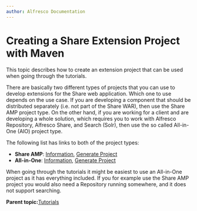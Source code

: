 ```yaml
---
author: Alfresco Documentation
---
```


# Creating a Share Extension Project with Maven

This topic describes how to create an extension project that can be used when going through the tutorials.

There are basically two different types of projects that you can use to develop extensions for the Share web application. Which one to use depends on the use case. If you are developing a component that should be distributed separately \(i.e. not part of the Share WAR\), then use the Share AMP project type. On the other hand, if you are working for a client and are developing a whole solution, which requires you to work with Alfresco Repository, Alfresco Share, and Search \(Solr\), then use the so called All-in-One \(AIO\) project type.

The following list has links to both of the project types:

-   **Share AMP**: [Information](alfresco-sdk-archetypes-share-amp.md), [Generate Project](../tasks/alfresco-sdk-tutorials-share-amp-archetype.md)
-   **All-in-One**: [Information](alfresco-sdk-archetypes-aio.md), [Generate Project](../tasks/alfresco-sdk-tutorials-all-in-one-archetype.md)

When going through the tutorials it might be easiest to use an All-in-One project as it has everything included. If you for example use the Share AMP project you would also need a Repository running somewhere, and it does not support searching.

**Parent topic:**[Tutorials](../concepts/dev-extensions-share-tutorials-intro.md)

